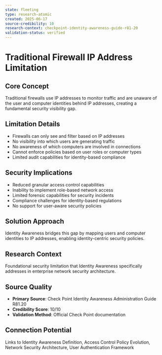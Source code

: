 ```yaml
---
state: fleeting
type: research-atomic
created: 2025-06-17
source-credibility: 10
research-context: checkpoint-identity-awareness-guide-r81-20
validation-status: verified
---
```


# Traditional Firewall IP Address Limitation

## Core Concept
Traditional firewalls use IP addresses to monitor traffic and are unaware of the user and computer identities behind IP addresses, creating a fundamental security visibility gap.

## Limitation Details
- Firewalls can only see and filter based on IP addresses
- No visibility into which users are generating traffic
- No awareness of which computers are involved in connections
- Cannot enforce policies based on user roles or computer types
- Limited audit capabilities for identity-based compliance

## Security Implications
- Reduced granular access control capabilities
- Inability to implement role-based network access
- Limited forensic capabilities for security incidents
- Compliance challenges for identity-based regulations
- No support for user-aware security policies

## Solution Approach
Identity Awareness bridges this gap by mapping users and computer identities to IP addresses, enabling identity-centric security policies.

## Research Context
Foundational security limitation that Identity Awareness specifically addresses in enterprise network security architecture.

## Source Quality
- **Primary Source**: Check Point Identity Awareness Administration Guide R81.20
- **Credibility Score**: 10/10
- **Validation Method**: Official Check Point documentation

## Connection Potential
Links to Identity Awareness Definition, Access Control Policy Evolution, Network Security Architecture, User Authentication Framework